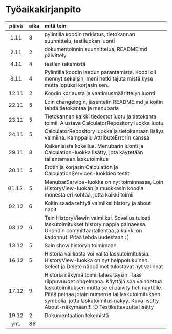 # Työaikakirjanpito

| päivä | aika | mitä tein  |
| :----:|:-----| :-----|
| 1.11  | 8    | pylintilla koodin tarkistus, tietokannan suunnittelu, testiluokan luonti |
| 2.11  | 2    | dokumentoinnin suunnittelua, README.md päivittely |
| 4.11  | 4    | testien tekemistä |
| 8.11  | 4    | Pylintilla koodin laadun parantamista. Koodi oli mennyt sekaisin, meni hetki tajuta mistä kyse mutta lopuksi korjasin sen. |
| 12.11 | 2    | Koodin korjausta ja vaatimusmäärittelyn luonti |
| 22.11 | 5    | Loin changelogin, jäsentelin README.md ja koitin tehdä tietokantaa ja menubaria |
| 23.11 | 5    | Tietokannan kaikki tiedostot luotu ja tietokanta toimii. Alustava CalculatorRepository luokka luotu |
| 24.11 | 5    | CalculatorRepository luokka ja tietokantaan lisäys valmiina. Kamppailu AttributeErrorin kanssa |
| 29.11 | 8    | Kaikenlaista kokeilua. Menubarin luonti ja Calculation-luokka lisätty, jota käytetään tallentamaan laskutoimitus |
| 30.11 | 5    | Erotin ja korjasin Calculation ja CalculationServices-luokkien testit |
| 01.12 | 5    | MenubarService-luokka on nyt toiminnassa, Loin HistoryView-luokan ja muokkasin koodia monesta eri kohtaa, jotta kaikki toimii |
| 02.12 | 6    | Koitin saada tehtyä valmiiksi history ja about napit |
| 03.12 | 6    | Tein HistoryViewin valmiiksi. Sovellus tulosti laskutoimitukset history nappia painaessa. Unohdin committaa/tallentaa ja kaikki on kadonnut. Pitää tehdä uudestaan :( |
| 13.12 | 5    | Sain show historyn toimimaan |
| 16.12 | 5    | Historia valikosta voi valita laskutoimituksia. HistoryView-luokka on nyt helppolukuinen. Select ja Delete näppäimet tulostavat nyt valinnat |
| 17.12 | 9    | Historia näkymä toimii lähes täysin. Taas riippuvuudet ongelmana. Käyttäjä saa vaihdettua laskutoimituksen mutta se ei päivity heti näytölle. Pitää painaa jotain numeroa tai laskutoimituksen symbolia, jotta laskutoimitus näkyy. Kuva lisätty About-näkymään!!! :D Testikattavuutta lisätty |
| 19.12 | 2    | Dokumentaation tekemistä |
| yht.  | 86   | |
